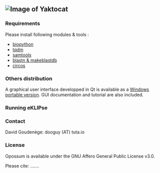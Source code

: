 ## ![Image of Yaktocat](http://163.172.45.124/uploads/eklipse.png)


### Requirements
Please install following modules & tools :
- [biopython](https://github.com/biopython/biopython)
- [tqdm](https://github.com/tqdm/tqdm)
- [samtools](https://github.com/samtools/samtools)
- [blastn & makeblastdb](http://ftp.ncbi.nlm.nih.gov/blast/executables/blast+/LATEST/)
- [circos](http://circos.ca/software/download/)


### Others distribution
A graphical user interface developped in Qt is available as a [Windows portable version](http://163.172.45.124/uploads/eKLIPse_beta-0-2_winPortable.zip).
GUI documentation and tutorial are also included.


### Running eKLIPse


### Contact
David Goudenège: dooguy (AT) tuta.io


### License
Opossum is available under the GNU Affero General Public License v3.0.

Please cite: .......


